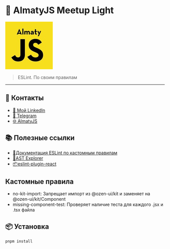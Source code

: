 # 🚀 AlmatyJS Meetup Light

![Logo](https://github.com/woovik/eslint-almatyjs/blob/main/logo.jpg)

> ESLint. По своим правилам

---

## 👥 Контакты
- [💼 Мой LinkedIn](https://www.linkedin.com/in/woovik/)
- [👥 Telegram](http://t.me/woovik)
- [🌐 AlmatyJS](https://almatyjs.kz/)

## 📚 Полезные ссылки
- [📘Документация ESLint по кастомным правилам](https://eslint.org/docs/latest/extend/custom-rules)
- [🧠AST Explorer](https://astexplorer.net/)
- [📦eslint-plugin-react](https://www.npmjs.com/package/eslint-plugin-react)

## Кастомные правила
- no-kit-import: Запрещает импорт из @ozen-ui/kit и заменяет на @ozen-ui/kit/Component
- missing-component-test: Проверяет наличие теста для каждого .jsx и .tsx файла

## 📦 Установка

```bash
pnpm install
